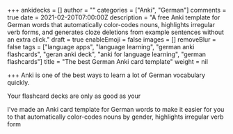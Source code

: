 +++
ankidecks = []
author = ""
categories = ["Anki", "German"]
comments = true
date = 2021-02-20T07:00:00Z
description = "A free Anki template for German words that automatically color-codes nouns, highlights irregular verb forms, and generates cloze deletions from example sentences without an extra click."
draft = true
enableEmoji = false
images = []
removeBlur = false
tags = ["language apps", "language learning", "german anki flashcards", "geran anki deck", "anki for language learning", "german flashcards"]
title = "The best German Anki card template"
weight = nil

+++
Anki is one of the best ways to learn a lot of German vocabulary quickly.  

Your flashcard decks are only as good as your 

I've made an Anki card template for German words to make it easier for you to that automatically color-codes nouns by gender, highlights irregular verb form